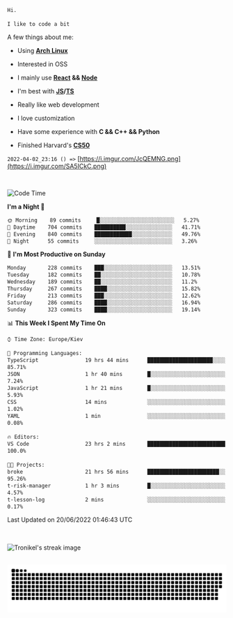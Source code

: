 ```
Hi.

I like to code a bit
```

A few things about me:

-   Using **[Arch Linux](https://archlinux.org/)**

-   Interested in OSS

-   I mainly use **[React](https://reactjs.org/) && [Node](https://nodejs.org/en/)**

-   I'm best with **[JS](https://www.javascript.com/)/[TS](https://www.typescriptlang.org/)**

-   Really like web development

-   I love customization

-   Have some experience with **C && C++ && Python**

-   Finished Harvard's **[CS50](https://cs50.harvard.edu)**

`2022-04-02_23:16 () =>` [https://i.imgur.com/JcQEMNG.png](https://i.imgur.com/SA5ICkC.png)

<br>

<!--START_SECTION:waka-->
![Code Time](http://img.shields.io/badge/Code%20Time-0%20secs-blue)

**I'm a Night 🦉** 

```text
🌞 Morning    89 commits     █░░░░░░░░░░░░░░░░░░░░░░░░   5.27% 
🌆 Daytime    704 commits    ██████████░░░░░░░░░░░░░░░   41.71% 
🌃 Evening    840 commits    ████████████░░░░░░░░░░░░░   49.76% 
🌙 Night      55 commits     ░░░░░░░░░░░░░░░░░░░░░░░░░   3.26%

```
📅 **I'm Most Productive on Sunday** 

```text
Monday       228 commits    ███░░░░░░░░░░░░░░░░░░░░░░   13.51% 
Tuesday      182 commits    ██░░░░░░░░░░░░░░░░░░░░░░░   10.78% 
Wednesday    189 commits    ██░░░░░░░░░░░░░░░░░░░░░░░   11.2% 
Thursday     267 commits    ████░░░░░░░░░░░░░░░░░░░░░   15.82% 
Friday       213 commits    ███░░░░░░░░░░░░░░░░░░░░░░   12.62% 
Saturday     286 commits    ████░░░░░░░░░░░░░░░░░░░░░   16.94% 
Sunday       323 commits    ████░░░░░░░░░░░░░░░░░░░░░   19.14%

```


📊 **This Week I Spent My Time On** 

```text
⌚︎ Time Zone: Europe/Kiev

💬 Programming Languages: 
TypeScript               19 hrs 44 mins      █████████████████████░░░░   85.71% 
JSON                     1 hr 40 mins        █░░░░░░░░░░░░░░░░░░░░░░░░   7.24% 
JavaScript               1 hr 21 mins        █░░░░░░░░░░░░░░░░░░░░░░░░   5.93% 
CSS                      14 mins             ░░░░░░░░░░░░░░░░░░░░░░░░░   1.02% 
YAML                     1 min               ░░░░░░░░░░░░░░░░░░░░░░░░░   0.08%

🔥 Editors: 
VS Code                  23 hrs 2 mins       █████████████████████████   100.0%

🐱‍💻 Projects: 
broke                    21 hrs 56 mins      ███████████████████████░░   95.26% 
t-risk-manager           1 hr 3 mins         █░░░░░░░░░░░░░░░░░░░░░░░░   4.57% 
t-lesson-log             2 mins              ░░░░░░░░░░░░░░░░░░░░░░░░░   0.17%

```


 Last Updated on 20/06/2022 01:46:43 UTC
<!--END_SECTION:waka-->

<br>

<p><img align="center" src="https://github-readme-streak-stats.herokuapp.com/?user=Tronikelis&theme=dark" alt="Tronikel's streak image" /></p>

<br>

<img title="" src="https://raw.githubusercontent.com/Tronikelis/Tronikelis/output/github-contribution-grid-snake.svg" alt="very cool snake thingey" data-align="left">
